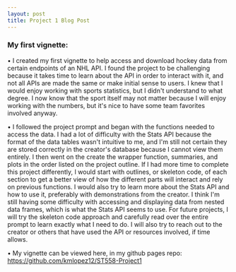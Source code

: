 ```yaml
---
layout: post
title: Project 1 Blog Post
---
```


### My first vignette: 
• I created my first vignette to help access and download hockey data from certain endpoints of an NHL API. I found the project to be challenging because it takes time to learn about the API in order to interact with it, and not all APIs are made the same or make initial sense to users. I knew that I would enjoy working with sports statistics, but I didn't understand to what degree. I now know that the sport itself may not matter because I will enjoy working with the numbers, but it's nice to have some team favorites involved anyway.

• I followed the project prompt and began with the functions needed to access the data. I had a lot of difficulty with the Stats API because the format of the data tables wasn't intuitive to me, and I'm still not certain they are stored correctly in the creator's database because I cannot view them entirely. I then went on the create the wrapper function, summaries, and plots in the order listed on the project outline. If I had more time to complete this project differently, I would start with outlines, or skeleton code, of each section to get a better view of how the different parts will interact and rely on previous functions. I would also try to learn more about the Stats API and how to use it, preferably with demonstrations from the creator. I think I'm still having some difficulty with accessing and displaying data from nested data frames, which is what the Stats API seems to use. For future projects, I will try the skeleton code approach and carefully read over the entire prompt to learn exactly what I need to do. I will also try to reach out to the creator or others that have used the API or resources involved, if time allows.
  
• My vignette can be viewed here, in my github pages repo: https://github.com/kmlopez12/ST558-Project1
